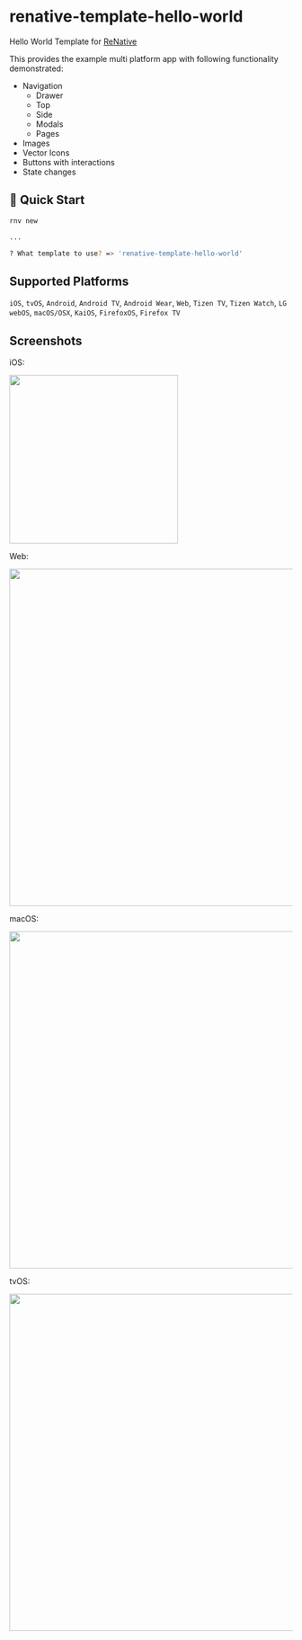 # renative-template-hello-world

Hello World Template for <a href="https://www.npmjs.com/package/renative">ReNative</a>

This provides the example multi platform app with following functionality demonstrated:

- Navigation
  - Drawer
  - Top
  - Side
  - Modals
  - Pages
- Images
- Vector Icons
- Buttons with interactions
- State changes


## 🚀 Quick Start

```bash
rnv new

...

? What template to use? => 'renative-template-hello-world'

```

## Supported Platforms

`iOS`, `tvOS`, `Android`, `Android TV`, `Android Wear`, `Web`, `Tizen TV`, `Tizen Watch`, `LG webOS`, `macOS/OSX`, `KaiOS`, `FirefoxOS`, `Firefox TV`

## Screenshots

iOS:

<img src="https://github.com/pavjacko/renative/blob/feat/decouple-cli/packages/renative-template-hello-world/docs/ios.png?raw=true" width="300px" />

Web:

<img src="https://github.com/pavjacko/renative/blob/feat/decouple-cli/packages/renative-template-hello-world/docs/web.png?raw=true" width="600px" />

macOS:

<img src="https://github.com/pavjacko/renative/blob/feat/decouple-cli/packages/renative-template-hello-world/docs/macos.png?raw=true" width="600px" />

tvOS:

<img src="https://github.com/pavjacko/renative/blob/feat/decouple-cli/packages/renative-template-hello-world/docs/tvos.png?raw=true" width="600px" />
